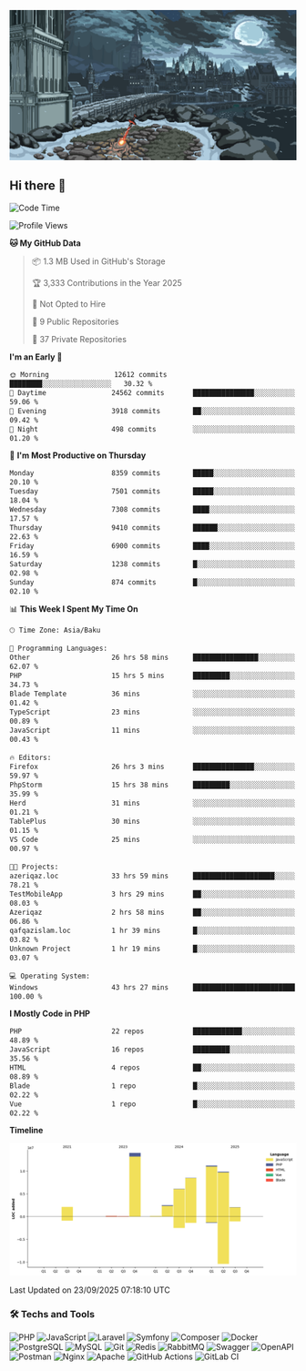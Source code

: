 <!--WALLPAPER-->
<p align='center'>
  <img src='assets/wallpapers/1.gif' alt='Banner'>
</p>
<!--/WALLPAPER-->

## Hi there 👋

<!--START_SECTION:waka-->
![Code Time](http://img.shields.io/badge/Code%20Time-333%20hrs%208%20mins-blue)

![Profile Views](http://img.shields.io/badge/Profile%20Views-0-blue)

**🐱 My GitHub Data** 

> 📦 1.3 MB Used in GitHub's Storage 
 > 
> 🏆 3,333 Contributions in the Year 2025
 > 
> 🚫 Not Opted to Hire
 > 
> 📜 9 Public Repositories 
 > 
> 🔑 37 Private Repositories 
 > 
**I'm an Early 🐤** 

```text
🌞 Morning                12612 commits       ████████░░░░░░░░░░░░░░░░░   30.32 % 
🌆 Daytime                24562 commits       ███████████████░░░░░░░░░░   59.06 % 
🌃 Evening                3918 commits        ██░░░░░░░░░░░░░░░░░░░░░░░   09.42 % 
🌙 Night                  498 commits         ░░░░░░░░░░░░░░░░░░░░░░░░░   01.20 % 
```
📅 **I'm Most Productive on Thursday** 

```text
Monday                   8359 commits        █████░░░░░░░░░░░░░░░░░░░░   20.10 % 
Tuesday                  7501 commits        █████░░░░░░░░░░░░░░░░░░░░   18.04 % 
Wednesday                7308 commits        ████░░░░░░░░░░░░░░░░░░░░░   17.57 % 
Thursday                 9410 commits        ██████░░░░░░░░░░░░░░░░░░░   22.63 % 
Friday                   6900 commits        ████░░░░░░░░░░░░░░░░░░░░░   16.59 % 
Saturday                 1238 commits        █░░░░░░░░░░░░░░░░░░░░░░░░   02.98 % 
Sunday                   874 commits         █░░░░░░░░░░░░░░░░░░░░░░░░   02.10 % 
```


📊 **This Week I Spent My Time On** 

```text
🕑︎ Time Zone: Asia/Baku

💬 Programming Languages: 
Other                    26 hrs 58 mins      ████████████████░░░░░░░░░   62.07 % 
PHP                      15 hrs 5 mins       █████████░░░░░░░░░░░░░░░░   34.73 % 
Blade Template           36 mins             ░░░░░░░░░░░░░░░░░░░░░░░░░   01.42 % 
TypeScript               23 mins             ░░░░░░░░░░░░░░░░░░░░░░░░░   00.89 % 
JavaScript               11 mins             ░░░░░░░░░░░░░░░░░░░░░░░░░   00.43 % 

🔥 Editors: 
Firefox                  26 hrs 3 mins       ███████████████░░░░░░░░░░   59.97 % 
PhpStorm                 15 hrs 38 mins      █████████░░░░░░░░░░░░░░░░   35.99 % 
Herd                     31 mins             ░░░░░░░░░░░░░░░░░░░░░░░░░   01.21 % 
TablePlus                30 mins             ░░░░░░░░░░░░░░░░░░░░░░░░░   01.15 % 
VS Code                  25 mins             ░░░░░░░░░░░░░░░░░░░░░░░░░   00.97 % 

🐱‍💻 Projects: 
azeriqaz.loc             33 hrs 59 mins      ████████████████████░░░░░   78.21 % 
TestMobileApp            3 hrs 29 mins       ██░░░░░░░░░░░░░░░░░░░░░░░   08.03 % 
Azeriqaz                 2 hrs 58 mins       ██░░░░░░░░░░░░░░░░░░░░░░░   06.86 % 
qafqazislam.loc          1 hr 39 mins        █░░░░░░░░░░░░░░░░░░░░░░░░   03.82 % 
Unknown Project          1 hr 19 mins        █░░░░░░░░░░░░░░░░░░░░░░░░   03.07 % 

💻 Operating System: 
Windows                  43 hrs 27 mins      █████████████████████████   100.00 % 
```

**I Mostly Code in PHP** 

```text
PHP                      22 repos            ████████████░░░░░░░░░░░░░   48.89 % 
JavaScript               16 repos            █████████░░░░░░░░░░░░░░░░   35.56 % 
HTML                     4 repos             ██░░░░░░░░░░░░░░░░░░░░░░░   08.89 % 
Blade                    1 repo              █░░░░░░░░░░░░░░░░░░░░░░░░   02.22 % 
Vue                      1 repo              █░░░░░░░░░░░░░░░░░░░░░░░░   02.22 % 
```



**Timeline**

![Lines of Code chart](https://raw.githubusercontent.com/feridnesibzade/feridnesibzade/main/assets/bar_graph.png)


 Last Updated on 23/09/2025 07:18:10 UTC
<!--END_SECTION:waka-->

### 🛠️ Techs and Tools

![PHP](https://img.shields.io/badge/PHP-777BB4?style=for-the-badge&logo=php&logoColor=white)
![JavaScript](https://img.shields.io/badge/JavaScript-F7DF1E?style=for-the-badge&logo=javascript&logoColor=000)
![Laravel](https://img.shields.io/badge/Laravel-F55247?style=for-the-badge&logo=laravel&logoColor=white)
![Symfony](https://img.shields.io/badge/Symfony-000000?style=for-the-badge&logo=symfony&logoColor=white)
![Composer](https://img.shields.io/badge/Composer-885630?style=for-the-badge&logo=composer&logoColor=white)
![Docker](https://img.shields.io/badge/Docker-2496ED?style=for-the-badge&logo=docker&logoColor=white)
![PostgreSQL](https://img.shields.io/badge/PostgreSQL-4169E1?style=for-the-badge&logo=postgresql&logoColor=white)
![MySQL](https://img.shields.io/badge/MySQL-4479A1?style=for-the-badge&logo=mysql&logoColor=white)
![Git](https://img.shields.io/badge/Git-F05032?style=for-the-badge&logo=git&logoColor=white)
![Redis](https://img.shields.io/badge/Redis-DC382D?style=for-the-badge&logo=redis&logoColor=white)
![RabbitMQ](https://img.shields.io/badge/RabbitMQ-FF6600?style=for-the-badge&logo=rabbitmq&logoColor=white)
![Swagger](https://img.shields.io/badge/Swagger-85EA2D?style=for-the-badge&logo=swagger&logoColor=black)
![OpenAPI](https://img.shields.io/badge/OpenAPI-6BA539?style=for-the-badge&logo=openapiinitiative&logoColor=white)
![Postman](https://img.shields.io/badge/Postman-FF6C37?style=for-the-badge&logo=postman&logoColor=white)
![Nginx](https://img.shields.io/badge/Nginx-009639?style=for-the-badge&logo=nginx&logoColor=white)
![Apache](https://img.shields.io/badge/Apache-D22128?style=for-the-badge&logo=apache&logoColor=white)
![GitHub Actions](https://img.shields.io/badge/GitHub%20Actions-2088FF?style=for-the-badge&logo=githubactions&logoColor=white)
![GitLab CI](https://img.shields.io/badge/GitLab%20CI-FC6D26?style=for-the-badge&logo=gitlab&logoColor=white)

